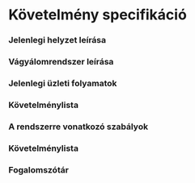 # Követelmény specifikáció

### Jelenlegi helyzet leírása

### Vágyálomrendszer leírása

### Jelenlegi üzleti folyamatok

### Követelménylista

### A rendszerre vonatkozó szabályok

### Követelménylista

### Fogalomszótár